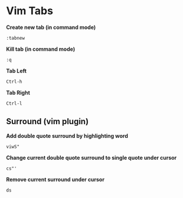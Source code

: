 # Vim Tabs

**Create new tab (in command mode)**

    :tabnew

**Kill tab (in command mode)**

    :q

**Tab Left**

    Ctrl-h

**Tab Right**

    Ctrl-l


## Surround (vim plugin)

**Add double quote surround by highlighting word**

    viwS"

**Change current double quote surround to single quote under cursor**

    cs"'

**Remove current surround under cursor**

    ds
